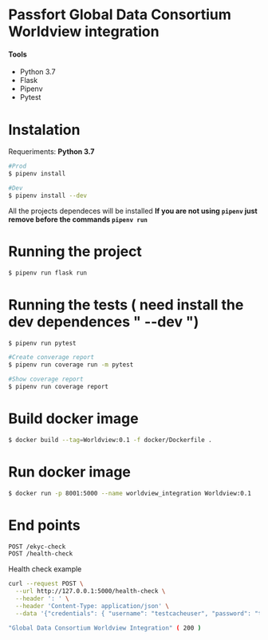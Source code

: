 # Passfort Global Data Consortium Worldview integration

#### Tools
 - Python 3.7
 - Flask
 - Pipenv
 - Pytest
 
# Instalation

Requeriments: **Python 3.7**

```sh
#Prod
$ pipenv install

#Dev
$ pipenv install --dev
```
All the projects dependeces will be installed
**If you are not using `pipenv` just remove before the commands `pipenv run`**

# Running the project
```sh
$ pipenv run flask run
```
# Running the tests ( need install the dev dependences " --dev ")

```sh
$ pipenv run pytest

#Create converage report
$ pipenv run coverage run -m pytest

#Show coverage report
$ pipenv run coverage report
```
# Build docker image
```sh
$ docker build --tag=Worldview:0.1 -f docker/Dockerfile .
```
# Run docker image
```sh
$ docker run -p 8001:5000 --name worldview_integration Worldview:0.1
```
# End points
```sh
POST /ekyc-check
POST /health-check
```
Health check example
```sh
curl --request POST \
  --url http://127.0.0.1:5000/health-check \
  --header ': ' \
  --header 'Content-Type: application/json' \
  --data '{"credentials": { "username": "testcacheuser", "password": "t3stcach3us3r", "tenant": "testcachetenant",	"url": "https://testcache.globaldataconsortium.com/rest/validate" }}'

"Global Data Consortium Worldview Integration" ( 200 )
  ```